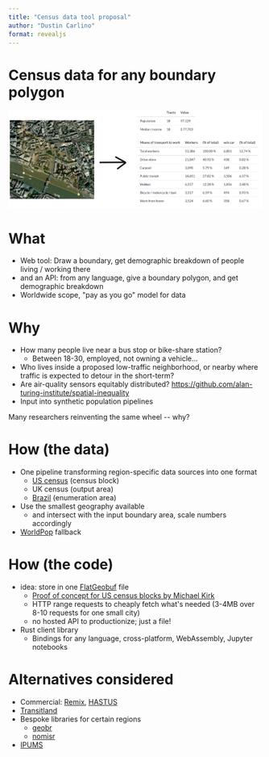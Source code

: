 ```yaml
---
title: "Census data tool proposal"
author: "Dustin Carlino"
format: revealjs
---
```


# Census data for any boundary polygon

![](mock.png)

# What

- Web tool: Draw a boundary, get demographic breakdown of people living / working there
- and an API: from any language, give a boundary polygon, and get demographic breakdown
- Worldwide scope, "pay as you go" model for data

# Why

- How many people live near a bus stop or bike-share station?
  - Between 18-30, employed, not owning a vehicle...
- Who lives inside a proposed low-traffic neighborhood, or nearby where traffic is expected to detour in the short-term?
- Are air-quality sensors equitably distributed? <https://github.com/alan-turing-institute/spatial-inequality>
- Input into synthetic population pipelines

Many researchers reinventing the same wheel -- why?

# How (the data)

- One pipeline transforming region-specific data sources into one format
  - [US census](https://www.nhgis.org) (census block)
  - UK census (output area)
  - [Brazil](https://www.ibge.gov.br/en/statistics/social/population/22836-2020-census-censo4.html?=&t=o-que-e) (enumeration area)
- Use the smallest geography available
  - and intersect with the input boundary area, scale numbers accordingly
- [WorldPop](https://www.worldpop.org/project/categories?id=3) fallback

# How (the code)

- idea: store in one [FlatGeobuf](https://flatgeobuf.org) file
  - [Proof of concept for US census blocks by Michael Kirk](https://github.com/a-b-street/abstreet/blob/master/popdat/scripts/build_population_areas.sh)
  - HTTP range requests to cheaply fetch what's needed (3-4MB over 8-10 requests for one small city)
  - no hosted API to productionize; just a file!
- Rust client library
  - Bindings for any language, cross-platform, WebAssembly, Jupyter notebooks

# Alternatives considered

- Commercial: [Remix](https://www.remix.com/blog/deeper-data-analysis-with-remixs-breakdown-tables), [HASTUS](https://youtu.be/cKXoj6_LY2s?t=61)
- [Transitland](https://www.transit.land/routes/r-c23nb-48#export)
- Bespoke libraries for certain regions
  - [geobr](https://ipeagit.github.io/geobr/index.html)
  - [nomisr](https://github.com/ropensci/nomisr)
- [IPUMS](https://international.ipums.org/international/sda.shtml)

<!-- I'm having trouble finding the part of Transitland that deals with census data. https://pkg.go.dev/github.com/interline-io/transitland-server/find#CensusGeographySelect -->
